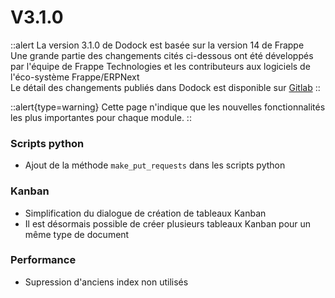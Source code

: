 # V3.1.0

::alert
La version 3.1.0 de Dodock est basée sur la version 14 de Frappe  
Une grande partie des changements cités ci-dessous ont été développés par l'équipe de Frappe Technologies et les contributeurs aux logiciels de l'éco-système Frappe/ERPNext  
Le détail des changements publiés dans Dodock est disponible sur [Gitlab](https://gitlab.com/dokos/dodock/-/releases/v3.1.0)
::

::alert{type=warning}
Cette page n'indique que les nouvelles fonctionnalités les plus importantes pour chaque module.
::

### Scripts python

- Ajout de la méthode `make_put_requests` dans les scripts python

### Kanban

- Simplification du dialogue de création de tableaux Kanban
- Il est désormais possible de créer plusieurs tableaux Kanban pour un même type de document

### Performance

- Supression d'anciens index non utilisés